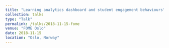 ```yaml
---
title: "Learning analytics dashboard and student engagement behaviours"
collection: talks
type: "Talk"
permalink: /talks/2018-11-15-fome
venue: "FOME Oslo"
date: 2018-11-15
location: "Oslo, Norway"
---
```

